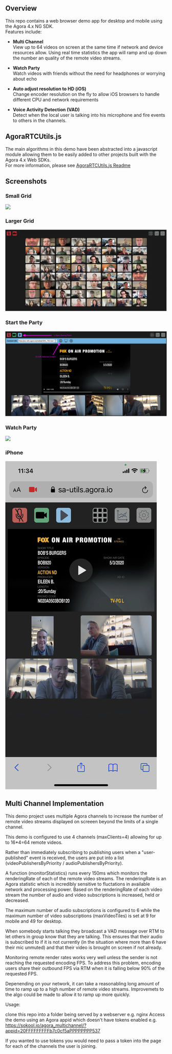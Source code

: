 ## Overview
This repo contains a web browser demo app for desktop and mobile using the Agora 4.x NG SDK.
<br />Features include:

* **Multi Channel**
<br />View up to 64 videos on screen at the same time if network and device resources allow. Using real time statistics the app will ramp and up down the number an quality of the remote video streams.

* **Watch Party**
<br /> Watch videos with friends without the need for headphones or worrying about echo

* **Auto adjust resolution to HD (iOS)**
<br /> Change encoder resolution on the fly to allow iOS browsers to handle different CPU and network requirements

* **Voice Activity Detection (VAD)**
<br /> Detect when the local user is talking into his microphone and fire events to others in the channels.

## AgoraRTCUtils.js
The main algorithms in this demo have been abstracted into a javascript module allowing them to be easily added to other projects built with the Agora 4.x Web SDKs.
<br/> For more information, please see [AgoraRTCUtils.js Readme](https://github.com/AgoraIO-Solutions/agora_multichannel/tree/master/sdk) 

## Screenshots

### Small Grid

![](https://raw.githubusercontent.com/AgoraIO-Solutions/agora_multichannel/master/docs/Grid1.png)

### Larger Grid

![](https://raw.githubusercontent.com/AgoraIO-Solutions/agora_multichannel/master/docs/Grid2.png)

### Start the Party

![](https://raw.githubusercontent.com/AgoraIO-Solutions/agora_multichannel/master/docs/StartWatchParty.png)

### Watch Party

![](https://raw.githubusercontent.com/AgoraIO-Solutions/agora_multichannel/master/docs/Watch1.png)

### iPhone

![](https://raw.githubusercontent.com/AgoraIO-Solutions/agora_multichannel/master/docs/mobile.png)


## Multi Channel Implementation
This demo project uses multiple Agora channels to increase the number of remote video streams displayed on screeen beyond the limits of a single channel.

This demo is configured to use 4 channels (maxClients=4) allowing for up to 16*4=64 remote videos.

Rather than immediately subscribing to publishing users when a "user-published" event is received, the users are put into a list (videoPublishersByPriority / audioPublishersByPriority).

A function (monitorStatistics) runs every 150ms which monitors the renderingRate of each of the remote video streams. The renderingRate is an Agora statistic which is incredibly sensitive to fluctations in available network and processing power. Based on the renderingRate of each video stream the number of audio and video subscriptions is increased, held or decreased.

The maximum number of audio subscriptions is configured to 6 while the maximum number of video subscriptions (maxVideoTiles) is set at 9 for mobile and 49 for desktop.

When somebody starts talking they broadcast a VAD message over RTM to let others in group know that they are talking. This ensures that their audio is subscribed to if it is not currently (in the situation where more than 6 have their mic unmuted) and that their video is brought on screen if not already.

Monitoring remote render rates works very well unless the sender is not reaching the requested encoding FPS. To address this problem, encoding users share their outbound FPS via RTM when it is falling below 90% of the requested FPS.

Depenending on your network, it can take a reasonabling long amount of time to ramp up to a high number of remote video streams. Improvemets to the algo could be made to allow it to ramp up more quickly.

Usage:

clone this repo into a folder being served by a webserver e.g. nginx Access the demo using an Agora appid which doesn't have tokens enabled e.g. https://sokool.io/agora_multichannel/?appid=20FFFFFFFFFb7c0cf5aPPPPPPPP537

If you wanted to use tokens you would need to pass a token into the page for each of the channels the user is joining.
